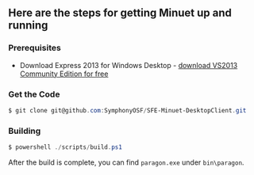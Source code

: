 ## Here are the steps for getting Minuet up and running

### Prerequisites

* Download Express 2013 for Windows Desktop - [download VS2013 Community Edition for free](http://www.visualstudio.com/en-us/products/visual-studio-express-vs.aspx)

### Get the Code

```powershell
$ git clone git@github.com:SymphonyOSF/SFE-Minuet-DesktopClient.git
```

### Building

```powershell
$ powershell ./scripts/build.ps1
```

After the build is complete, you can find `paragon.exe` under `bin\paragon`.